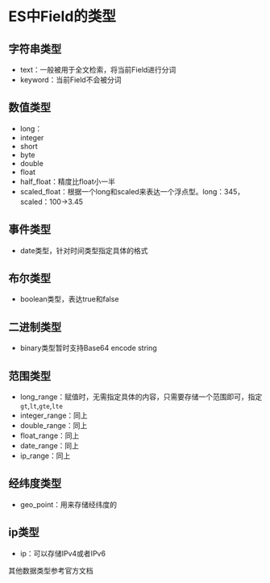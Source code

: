 # ES中Field的类型

## 字符串类型

- text：一般被用于全文检索，将当前Field进行分词
- keyword：当前Field不会被分词

## 数值类型

- long：
- integer
- short
- byte
- double
- float
- half_float：精度比float小一半
- scaled_float：根据一个long和scaled来表达一个浮点型。long：345，scaled：100->3.45

## 事件类型

- date类型，针对时间类型指定具体的格式

## 布尔类型

- boolean类型，表达true和false

## 二进制类型

- binary类型暂时支持Base64 encode string

## 范围类型

- long_range：赋值时，无需指定具体的内容，只需要存储一个范围即可，指定`gt`,`lt`,`gte`,`lte`
- integer_range：同上
- double_range：同上
- float_range：同上
- date_range：同上
- ip_range：同上

## 经纬度类型

- geo_point：用来存储经纬度的

## ip类型

- ip：可以存储IPv4或者IPv6

其他数据类型参考官方文档